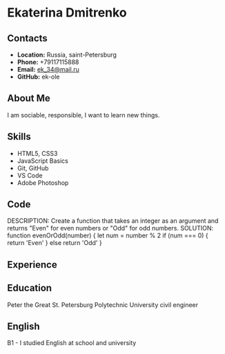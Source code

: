 # Ekaterina Dmitrenko

## Contacts

* **Location:** Russia, saint-Petersburg
* **Phone:** +79117115888
* **Email:** ek_34@mail.ru
* **GitHub:** ek-ole

## About Me

I am sociable, responsible, I want to learn new things.

## Skills

* HTML5, CSS3
* JavaScript Basics
* Git, GitHub
* VS Code
* Adobe Photoshop

## Code

DESCRIPTION:
Create a function that takes an integer as an argument and returns "Even" for even numbers or "Odd" for odd numbers.
SOLUTION:
function evenOrOdd(number) {
  let num = number % 2
  if (num === 0) {
    return 'Even'
  } else
    return 'Odd'
  }

## Experience

## Education

Peter the Great St. Petersburg Polytechnic University
civil engineer

## English

B1 - I studied English at school and university

